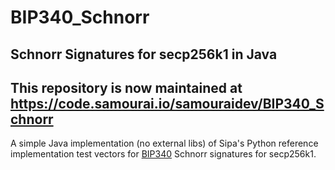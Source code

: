 # BIP340_Schnorr
## Schnorr Signatures for secp256k1 in Java

## This repository is now maintained at https://code.samourai.io/samouraidev/BIP340_Schnorr

A simple Java implementation (no external libs) of Sipa's Python reference implementation test vectors for [BIP340](https://github.com/bitcoin/bips/blob/master/bip-0340.mediawiki) Schnorr signatures for secp256k1.
